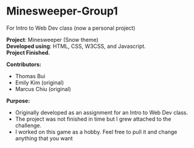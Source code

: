 # Minesweeper-Group1
For Intro to Web Dev class (now a personal project)

<b>Project</b>: Minesweeper (Snow theme)<br>
<b>Developed using</b>: HTML, CSS, W3CSS, and Javascript.<br>
<b>Project Finished.</b>

<b>Contributors:</b>
<ul>
  <li>Thomas Bui</li>
  <li>Emily Kim (original)</li>
  <li>Marcus Chiu (original)</li>
</ul>

<b>Purpose:</b>
<ul>
  <li>Originally developed as an assignment for an Intro to Web Dev class.</li>
  <li>The project was not finished in time but I grew attached to the challenge.</li>
  <li>I worked on this game as a hobby. Feel free to pull it and change anything that you want</li>
</ul>

